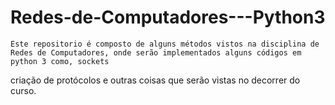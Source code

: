 # Redes-de-Computadores---Python3

    Este repositorio é composto de alguns métodos vistos na disciplina de Redes de Computadores, onde serão implementados alguns códigos em python 3 como, sockets 
criação de protócolos e outras coisas que serão vistas no decorrer do curso.

